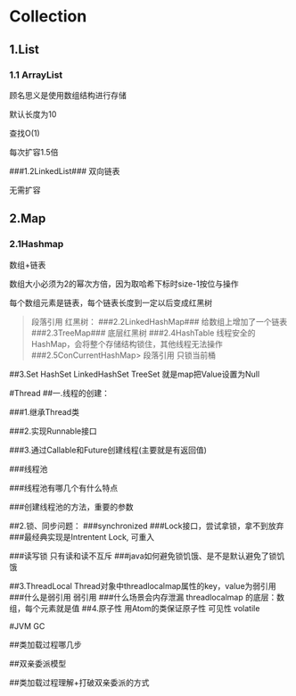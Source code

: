 # Collection 
## 1.List
### 1.1 ArrayList
顾名思义是使用数组结构进行存储

默认长度为10

查找O(1)

每次扩容1.5倍

###1.2LinkedList###
双向链表

无需扩容




## 2.Map
### 2.1Hashmap
数组+链表

数组大小必须为2的幂次方倍，因为取哈希下标时size-1按位与操作

每个数组元素是链表，每个链表长度到一定以后变成红黑树
> 段落引用
红黑树：
###2.2LinkedHashMap###
给数组上增加了一个链表
###2.3TreeMap###
底层红黑树
###2.4HashTable
线程安全的HashMap，会将整个存储结构锁住，其他线程无法操作
###2.5ConCurrentHashMap> 段落引用
只锁当前桶

##3.Set
HashSet LinkedHashSet TreeSet 就是map把Value设置为Null


#Thread
##一.线程的创建：

###1.继承Thread类

###2.实现Runnable接口

###3.通过Callable和Future创建线程(主要就是有返回值)





###线程池

###线程池有哪几个有什么特点

###创建线程池的方法，重要的参数


##2.锁、同步问题：
###synchronized
###Lock接口，尝试拿锁，拿不到放弃
###最经典实现是Intrentent Lock, 可重入

###读写锁
只有读和读不互斥
###java如何避免锁饥饿、是不是默认避免了锁饥饿


##3.ThreadLocal
Thread对象中threadlocalmap属性的key，value为弱引用
###什么是弱引用
弱引用
###什么场景会内存泄漏
threadlocalmap 的底层：数组，每个元素就是值
##4.原子性
用Atom的类保证原子性
可见性
volatile




#JVM GC

##类加载过程哪几步

##双亲委派模型

##类加载过程理解+打破双亲委派的方式
